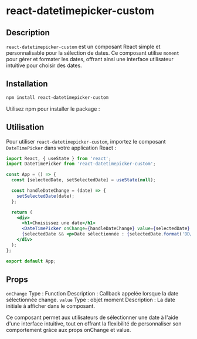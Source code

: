 # react-datetimepicker-custom

## Description

`react-datetimepicker-custom` est un composant React simple et personnalisable pour la sélection de dates. Ce composant utilise `moment` pour gérer et formater les dates, offrant ainsi une interface utilisateur intuitive pour choisir des dates.

## Installation

```bash
npm install react-datetimepicker-custom
```
Utilisez npm pour installer le package :

## Utilisation

Pour utiliser `react-datetimepicker-custom`, importez le composant `DateTimePicker` dans votre application React :

```jsx
import React, { useState } from 'react';
import DateTimePicker from 'react-datetimepicker-custom';

const App = () => {
  const [selectedDate, setSelectedDate] = useState(null);

  const handleDateChange = (date) => {
    setSelectedDate(date);
  };

  return (
    <div>
      <h1>Choisissez une date</h1>
      <DateTimePicker onChange={handleDateChange} value={selectedDate} />
      {selectedDate && <p>Date sélectionnée : {selectedDate.format('DD/MM/YYYY')}</p>}
    </div>
  );
};

export default App;
```

## Props

`onChange`
Type : Function 
Description : Callback appelée lorsque la date sélectionnée change.
`value`
Type : objet moment
Description : La date initiale à afficher dans le composant.

Ce composant permet aux utilisateurs de sélectionner une date à l'aide d'une interface intuitive, tout en offrant la flexibilité de personnaliser son comportement grâce aux props onChange et value.